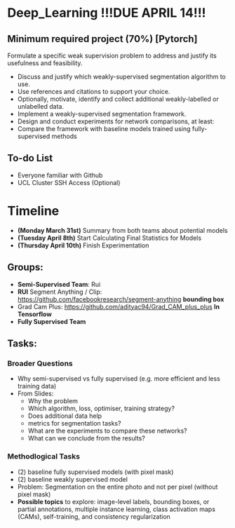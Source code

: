 # Deep_Learning !!!DUE APRIL 14!!!
## Minimum required project (70%) [Pytorch]
Formulate a specific weak supervision problem to address and justify its usefulness and feasibility.
* Discuss and justify which weakly-supervised segmentation algorithm to use.
* Use references and citations to support your choice.
* Optionally, motivate, identify and collect additional weakly-labelled or unlabelled data.
* Implement a weakly-supervised segmentation framework.
* Design and conduct experiments for network comparisons, at least:
* Compare the framework with baseline models trained using fully-supervised methods

## To-do List 
- Everyone familiar with Github
- UCL Cluster SSH Access (Optional)

# Timeline
- **(Monday March 31st)** Summary from both teams about potential models
- **(Tuesday April 8th)** Start Calculating Final Statistics for Models 
- **(Thursday April 10th)** Finish Experimentation 

## Groups:
* **Semi-Supervised Team**: Rui 
 * __RUI__ Segment Anything / Clip: https://github.com/facebookresearch/segment-anything __bounding box__ 
 * Grad Cam Plus: https://github.com/adityac94/Grad_CAM_plus_plus __In Tensorflow__
* **Fully Supervised Team**

## Tasks:
### Broader Questions
* Why semi-supervised vs fully supervised (e.g. more efficient and less training data)
* From Slides:
  * Why the problem
  * Which algorithm, loss, optimiser, training strategy?
  * Does additional data help
  * metrics for segmentation tasks?
  * What are the experiments to compare these networks?
  * What can we conclude from the results?
### Methodlogical Tasks 
* (2) baseline fully supervised models (with pixel mask) 
* (2) baseline weakly supervised model
* Problem: Segmentation on the entire photo and not per pixel (without pixel mask)
* **Possible topics** to explore: image-level labels, bounding boxes, or partial annotations, multiple instance learning, class activation maps (CAMs), self-training, and consistency regularization
